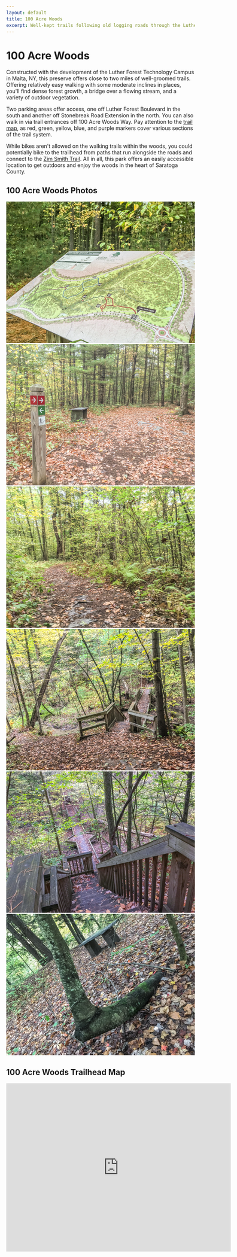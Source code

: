 ```yaml
---
layout: default
title: 100 Acre Woods 
excerpt: Well-kept trails following old logging roads through the Luther Forest area in Malta
---
```


<h1>100 Acre Woods</h1>

<p>Constructed with the development of the Luther Forest Technology Campus in Malta, NY, this preserve offers close to two miles of well-groomed trails. Offering relatively easy walking with some moderate inclines in places, you'll find dense forest growth, a bridge over a flowing stream, and a variety of outdoor vegetation. 	
</p>
<p>Two parking areas offer access, one off Luther Forest Boulevard in the south and another off Stonebreak Road Extension in the north. You can also walk in via trail entrances off 100 Acre Woods Way. Pay attention to the <a href="http://www.saratogacountyny.gov/upload/2010092109.pdf" target="_blank">trail map</a>, as red, green, yellow, blue, and purple markers cover various sections of the trail system.
</p>
<p>While bikes aren't allowed on the walking trails within the woods, you could potentially bike to the trailhead from paths that run alongside the roads and connect to the <a href="http://newyorktrailheads.com/2016/04/09/Zim-Smith-Trail.html">Zim Smith Trail</a>. All in all, this park offers an easily accessible location to get outdoors and enjoy the woods in the heart of Saratoga County.</p>

<h2>100 Acre Woods Photos</h2>

<div class="fotorama" data-nav="thumbs" data-width="100%"
                     data-ratio="800/600"
                     data-min-width="100%"
                     data-max-width="1000"
                     data-min-height="300"
                     data-max-height="100%" >
<img src="/img/100-acre-woods/100acrewoods-1.jpg" alt="100 Acre Woods trail map"><br />
<img src="/img/100-acre-woods/100acrewoods-2.jpg" alt="Trail intersection"><br />
<img src="/img/100-acre-woods/100acrewoods-3.jpg" alt="Path through woods"><br />
<img src="/img/100-acre-woods/100acrewoods-4.jpg" alt="Stairs to bridge over creek"><br />
<img src="/img/100-acre-woods/100acrewoods-5.jpg" alt="Stairs"><br />
<img src="/img/100-acre-woods/100acrewoods-6.jpg" alt="Bench & tree	"><br />

</div>

<h2 id="trailmap">100 Acre Woods Trailhead Map</h2>

<div class="google-maps">
<iframe src="https://www.google.com/maps/embed?pb=!1m18!1m12!1m3!1d2246.2756348861994!2d-73.76572269568189!3d42.95637988992615!2m3!1f0!2f0!3f0!3m2!1i1024!2i768!4f13.1!3m3!1m2!1s0x89de3e6e97c2a0fd%3A0xb559376d9893a112!2sLuther+Forest+Blvd%2C+Ballston+Spa%2C+NY+12020!5e1!3m2!1sen!2sus!4v1508613955799" width="600" height="450" frameborder="0" style="border:0" allowfullscreen></iframe></div>